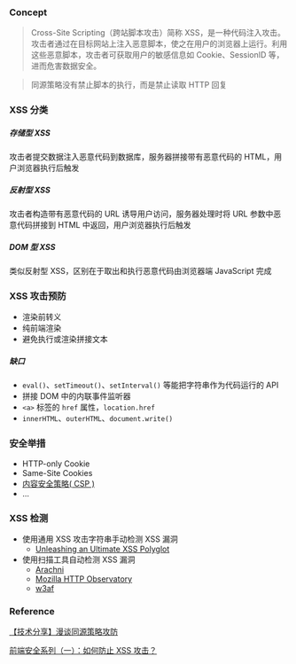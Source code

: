 ### Concept

> Cross-Site Scripting（跨站脚本攻击）简称 XSS，是一种代码注入攻击。攻击者通过在目标网站上注入恶意脚本，使之在用户的浏览器上运行。利用这些恶意脚本，攻击者可获取用户的敏感信息如 Cookie、SessionID 等，进而危害数据安全。

> 同源策略没有禁止脚本的执行，而是禁止读取 HTTP 回复

### XSS 分类

##### 存储型 XSS

攻击者提交数据注入恶意代码到数据库，服务器拼接带有恶意代码的 HTML，用户浏览器执行后触发

##### 反射型 XSS

攻击者构造带有恶意代码的 URL 诱导用户访问，服务器处理时将 URL 参数中恶意代码拼接到 HTML 中返回，用户浏览器执行后触发

##### DOM 型 XSS

类似反射型 XSS，区别在于取出和执行恶意代码由浏览器端 JavaScript 完成

### XSS 攻击预防

- 渲染前转义
- 纯前端渲染
- 避免执行或渲染拼接文本

##### 缺口

- `eval()`、`setTimeout()`、`setInterval()` 等能把字符串作为代码运行的 API
- 拼接 DOM 中的内联事件监听器
- `<a>` 标签的 `href` 属性，`location.href`
- `innerHTML`、`outerHTML`、`document.write()`

### 安全举措

- HTTP-only Cookie
- Same-Site Cookies
- [内容安全策略( CSP )](https://developer.mozilla.org/zh-CN/docs/Web/HTTP/CSP)
- ...

### XSS 检测

- 使用通用 XSS 攻击字符串手动检测 XSS 漏洞
  - [Unleashing an Ultimate XSS Polyglot](https://github.com/0xsobky/HackVault/wiki/Unleashing-an-Ultimate-XSS-Polyglot)
- 使用扫描工具自动检测 XSS 漏洞
  - [Arachni](https://github.com/Arachni/arachni)
  - [Mozilla HTTP Observatory](https://github.com/mozilla/http-observatory/)
  - [w3af](https://github.com/andresriancho/w3af)

### Reference

[【技术分享】漫谈同源策略攻防](https://www.anquanke.com/post/id/86078)

[前端安全系列（一）：如何防止 XSS 攻击？](https://tech.meituan.com/2018/09/27/fe-security.html)
